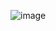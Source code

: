 ![image](https://github.com/EgorSafuanovWork/Contact/assets/150459399/554f9dd0-f742-40ef-9629-ae97193d6560)
